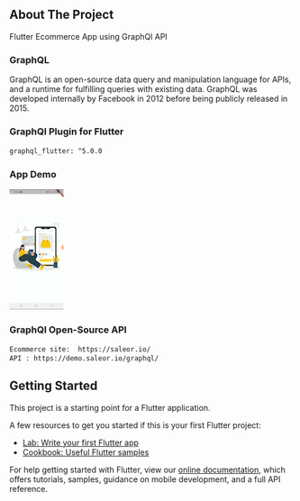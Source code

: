 ## About The Project
Flutter Ecommerce App using GraphQl API

### GraphQL
   GraphQL is an open-source data query and manipulation language for APIs, and a runtime for fulfilling queries with existing data. GraphQL was developed internally by Facebook in 2012 before being publicly released in 2015.


### GraphQl Plugin for Flutter
   ```sh
   graphql_flutter: ^5.0.0
   ``` 
  

### App Demo

![til](./graphql.gif)

### GraphQl Open-Source API
    Ecommerce site:  https://saleor.io/  
    API : https://demo.saleor.io/graphql/
 

 
## Getting Started

This project is a starting point for a Flutter application.

A few resources to get you started if this is your first Flutter project:

- [Lab: Write your first Flutter app](https://flutter.dev/docs/get-started/codelab)
- [Cookbook: Useful Flutter samples](https://flutter.dev/docs/cookbook)

For help getting started with Flutter, view our
[online documentation](https://flutter.dev/docs), which offers tutorials,
samples, guidance on mobile development, and a full API reference.

